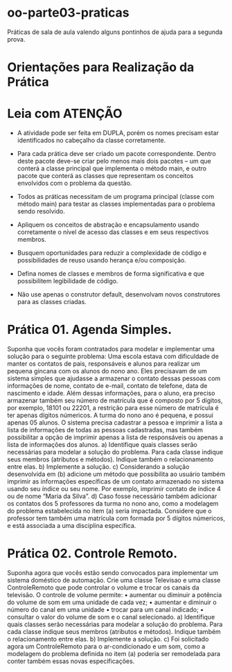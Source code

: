 # oo-parte03-praticas
Práticas de sala de aula valendo alguns pontinhos de ajuda para a segunda prova.

# Orientações para Realização da Prática
# Leia com ATENÇÃO

- A atividade pode ser feita em DUPLA, porém os nomes precisam estar identificados no cabeçalho da classe corretamente.

- Para cada prática deve ser criado um pacote correspondente. Dentro deste pacote deve-se criar pelo menos mais dois pacotes – um que conterá a classe principal que implementa o método main, e outro pacote que conterá as classes que representam os conceitos envolvidos com o problema da questão. 
 
- Todos as práticas necessitam de um programa principal (classe com método main) para testar as classes implementadas para o problema sendo resolvido.

- Apliquem os conceitos de abstração e encapsulamento usando corretamente o nível de acesso das classes e em seus respectivos membros.

- Busquem oportunidades para reduzir  a complexidade de código e possibilidades de reuso usando herança e/ou composição.

- Defina nomes de classes e membros de forma significativa e que possibilitem legibilidade de código.

- Não use apenas o construtor default, desenvolvam novos construtores para as classes criadas.

# Prática 01. Agenda Simples.
Suponha que vocês foram contratados para modelar e implementar uma solução para o seguinte problema:
Uma escola estava com dificuldade de manter os contatos de pais, responsáveis e alunos para realizar um pequena gincana com os alunos do nono ano. Eles precisavam de um sistema simples que ajudasse a armazenar o contato dessas pessoas com informações de nome, contato de e-mail, contato de telefone, data de nascimento e idade. Além dessas informações, para o aluno, era preciso armazenar também seu número de matrícula que é composto por 5 dígitos, por exemplo, 18101 ou 22201, a restrição para esse número de matrícula é ter apenas dígitos númericos. A turma do nono ano é pequena, e possui apenas 05 alunos. O sistema precisa cadastrar a pessoa e imprimir a lista a lista de informações de todas as pessoas cadastradas, mas também possibilitar a opção de imprimir apenas a lista de responsáveis ou apenas a lista de informações dos alunos.
a)	Identifique quais classes serão necessárias para modelar a solução do problema. Para cada classe indique seus membros (atributos e métodos). Indique também o relacionamento entre elas.
b)	Implemente a solução. 
c)	Considerando a solução desenvolvida em (b) adicione um método que possibilita ao usuário também imprimir as informações específicas de um contato armazenado no sistema usando seu índice ou seu nome. Por exemplo, imprimir contato de índice 4 ou de nome “Maria da Silva”.
d)	Caso fosse necessário também adicionar os contatos dos 5 professores da turma no nono ano, como a modelagem do problema estabelecida no item (a) seria impactada. Considere que o professor tem também uma matrícula com formada por 5 dígitos númericos, e está associada a uma disciplina específica.

# Prática 02. Controle Remoto.
Suponha agora que vocês estão sendo convocados para implementar um sistema doméstico de automação. Crie uma classe Televisao e uma classe ControleRemoto que pode controlar o volume e trocar os canais da televisão. O controle de volume permite:
•	aumentar ou diminuir a potência do volume de som em uma unidade de cada vez;
•	aumentar e diminuir o número do canal em uma unidade
•	trocar para um canal indicado;
•	consultar o valor do volume de som e o canal selecionado.
a)	Identifique quais classes serão necessárias para modelar a solução do problema. Para cada classe indique seus membros (atributos e métodos). Indique também o relacionamento entre elas.
b)	Implemente a solução. 
c)	Foi solicitado agora um ControleRemoto para o ar-condicionado e um som, como a modelagem do problema definida no item (a) poderia ser remodelada para conter também essas novas especificações.
